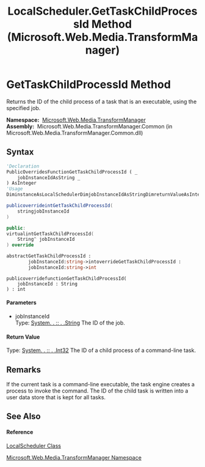 ﻿---
title: LocalScheduler.GetTaskChildProcessId Method  (Microsoft.Web.Media.TransformManager)
TOCTitle: GetTaskChildProcessId Method
ms:assetid: M:Microsoft.Web.Media.TransformManager.LocalScheduler.GetTaskChildProcessId(System.String)
ms:mtpsurl: https://msdn.microsoft.com/en-us/library/microsoft.web.media.transformmanager.localscheduler.gettaskchildprocessid(v=VS.90)
ms:contentKeyID: 35521170
ms.date: 06/14/2012
mtps_version: v=VS.90
f1_keywords:
- Microsoft.Web.Media.TransformManager.LocalScheduler.GetTaskChildProcessId
dev_langs:
- CSharp
- JScript
- VB
- FSharp
- c++
api_location:
- Microsoft.Web.Media.TransformManager.Common.dll
api_name:
- Microsoft.Web.Media.TransformManager.LocalScheduler.GetTaskChildProcessId
api_type:
- Managed
topic_type:
- apiref
- kbSyntax
product_family_name: VS
ROBOTS: INDEX,FOLLOW
---

# GetTaskChildProcessId Method

Returns the ID of the child process of a task that is an executable, using the specified job.

**Namespace:**  [Microsoft.Web.Media.TransformManager](microsoft-web-media-transformmanager-namespace.md)  
**Assembly:**  Microsoft.Web.Media.TransformManager.Common (in Microsoft.Web.Media.TransformManager.Common.dll)

## Syntax

``` vb
'Declaration
PublicOverridesFunctionGetTaskChildProcessId ( _
    jobInstanceIdAsString _
) AsInteger
'Usage
DiminstanceAsLocalSchedulerDimjobInstanceIdAsStringDimreturnValueAsIntegerreturnValue = instance.GetTaskChildProcessId(jobInstanceId)
```

``` csharp
publicoverrideintGetTaskChildProcessId(
    stringjobInstanceId
)
```

``` c++
public:
virtualintGetTaskChildProcessId(
    String^ jobInstanceId
) override
```

``` fsharp
abstractGetTaskChildProcessId : 
        jobInstanceId:string->intoverrideGetTaskChildProcessId : 
        jobInstanceId:string->int
```

``` jscript
publicoverridefunctionGetTaskChildProcessId(
    jobInstanceId : String
) : int
```

#### Parameters

  - jobInstanceId  
    Type: [System. . :: . .String](https://msdn.microsoft.com/en-us/library/s1wwdcbf\(v=vs.90\))  
    The ID of the job.  

#### Return Value

Type: [System. . :: . .Int32](https://msdn.microsoft.com/en-us/library/td2s409d\(v=vs.90\))  
The ID of a child process of a command-line task.  

## Remarks

If the current task is a command-line executable, the task engine creates a process to invoke the command. The ID of the child task is written into a user data store that is kept for all tasks.

## See Also

#### Reference

[LocalScheduler Class](localscheduler-class-microsoft-web-media-transformmanager.md)

[Microsoft.Web.Media.TransformManager Namespace](microsoft-web-media-transformmanager-namespace.md)

